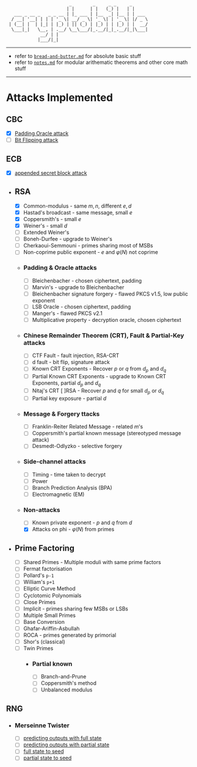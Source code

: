      
                            _        _     _ _     _       
                           | |      | |   (_) |   | |      
       ___ _ __ _   _ _ __ | |_ ___ | |__  _| |__ | | ___  
      / __| '__| | | | '_ \| __/ _ \| '_ \| | '_ \| |/ _ \ 
     | (__| |  | |_| | |_) | || (_) | |_) | | |_) | |  __/ 
      \___|_|   \__, | .__/ \__\___/|_.__/|_|_.__/|_|\___| 
                 __/ | |                                   
                |___/|_|                                   
                                                                                                                                                                                                                          
                                                                                                                                                                                                                                                                              

***

- refer to [`bread-and-butter.md`](notes/bread-and-butter.md) for absolute basic stuff
- refer to [`notes.md`](notes/notes.md) for modular arithematic theorems and other core math stuff

***

# Attacks Implemented

## CBC
- [x] [Padding Oracle attack](https://github.com/IC3lemon/cryptobible/blob/main/aes/aes-cbc-paddingoracle.py)
- [ ] [Bit Flipping attack](https://www.youtube.com/watch?v=dQw4w9WgXcQ)

## ECB
- [x] [appended secret block attack](https://github.com/IC3lemon/cryptobible/blob/main/aes/aes-ecb-encryptionoracle.py)

- ## RSA
  - [x] Common-modulus - same $m, n$, different $e, d$
  - [x] Hastad's broadcast - same message, small $e$
  - [x] Coppersmith's - small $e$
  - [x] Weiner's - small $d$
  - [ ] Extended Weiner's
  - [ ] Boneh-Durfee - upgrade to Weiner's
  - [ ] Cherkaoui-Semmouni - primes sharing most of MSBs
  - [ ] Non-coprime public exponent - $e$ and $φ(N)$ not coprime
  - ### Padding & Oracle attacks
    - [ ] Bleichenbacher - chosen ciphertext, padding
    - [ ] Marvin's - upgrade to Bleichenbacher
    - [ ] Bleichenbacher signature forgery - flawed PKCS v1.5, low public exponent
    - [ ] LSB Oracle - chosen ciphertext, padding
    - [ ] Manger's - flawed PKCS v2.1
    - [ ] Multiplicative property - decryption oracle, chosen ciphertext
  - ### Chinese Remainder Theorem (CRT), Fault & Partial-Key attacks
    - [ ] CTF Fault - fault injection,  RSA-CRT
    - [ ] d fault - bit flip, signature attack
    - [ ] Known CRT Exponents - Recover $p$ or $q$ from $d_p$ and $d_q$
    - [ ] Partial Known CRT Exponents - upgrade to Known CRT Exponents, partial $d_p$ and $d_q$
    - [ ] Nitaj's CRT [ ]RSA - Recover $p$ and $q$ for small $d_p$ or $d_q$
    - [ ] Partial key exposure - partial $d$
  - ### Message & Forgery ttacks
    - [ ] Franklin-Reiter Related Message - related $m$'s
    - [ ] Coppersmith's partial known message (stereotyped message attack)
    - [ ] Desmedt-Odlyzko - selective forgery
  - ### Side-channel attacks
    - [ ] Timing - time taken to decrypt
    - [ ] Power
    - [ ] Branch Prediction Analysis (BPA)
    - [ ] Electromagnetic (EM)
  - ### Non-attacks
    - [ ] Known private exponent - $p$ and $q$ from $d$
    - [x] Attacks on phi - $φ(N)$ from primes

- ## Prime Factoring
  - [ ] Shared Primes - Multiple moduli with same prime factors
  - [ ] Fermat factorisation
  - [ ] Pollard's `p-1`
  - [ ] William's `p+1`
  - [ ] Elliptic Curve Method
  - [ ] Cyclotomic Polynomials
  - [ ] Close Primes
  - [ ] Implicit - primes sharing few MSBs or LSBs
  - [ ] Multiple Small Primes
  - [ ] Base Conversion
  - [ ] Ghafar-Ariffin-Asbullah
  - [ ] ROCA - primes generated by primorial
  - [ ] Shor's (classical)
  - [ ] Twin Primes
    - ### Partial known
      - [ ] Branch-and-Prune
      - [ ] Coppersmith's method
      - [ ] Unbalanced modulus

## RNG
- ### Merseinne Twister
    - [ ] [predicting outputs with full state](https://www.youtube.com/watch?v=dQw4w9WgXcQ)
    - [ ] [predicting outputs with partial state](https://www.youtube.com/watch?v=dQw4w9WgXcQ)
    - [ ] [full state to seed](https://www.youtube.com/watch?v=dQw4w9WgXcQ)
    - [ ] [partial state to seed](https://www.youtube.com/watch?v=dQw4w9WgXcQ)
